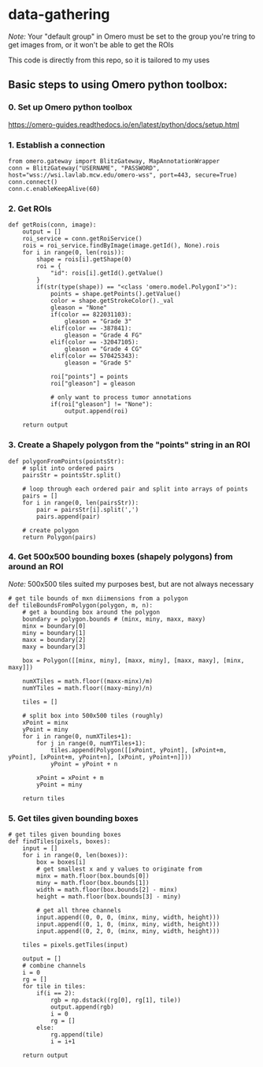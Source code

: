 # data-gathering

*Note:* Your "default group" in Omero must be set to the group you're tring to get images from, or it won't be able to get the ROIs

This code is directly from this repo, so it is tailored to my uses

## Basic steps to using Omero python toolbox:

### 0. Set up Omero python toolbox 

https://omero-guides.readthedocs.io/en/latest/python/docs/setup.html

### 1. Establish a connection
```
from omero.gateway import BlitzGateway, MapAnnotationWrapper
conn = BlitzGateway("USERNAME", "PASSWORD", host="wss://wsi.lavlab.mcw.edu/omero-wss", port=443, secure=True)
conn.connect()
conn.c.enableKeepAlive(60)
```

### 2. Get ROIs
```
def getRois(conn, image):
    output = []
    roi_service = conn.getRoiService()
    rois = roi_service.findByImage(image.getId(), None).rois
    for i in range(0, len(rois)):
        shape = rois[i].getShape(0)
        roi = {
            "id": rois[i].getId().getValue()
        }
        if(str(type(shape)) == "<class 'omero.model.PolygonI'>"):
            points = shape.getPoints().getValue()
            color = shape.getStrokeColor()._val
            gleason = "None"
            if(color == 822031103):
                gleason = "Grade 3"
            elif(color == -387841):
                gleason = "Grade 4 FG"
            elif(color == -32047105):
                gleason = "Grade 4 CG"
            elif(color == 570425343):
                gleason = "Grade 5"

            roi["points"] = points
            roi["gleason"] = gleason

            # only want to process tumor annotations
            if(roi["gleason"] != "None"):
                output.append(roi)

    return output
```

### 3. Create a Shapely polygon from the "points" string in an ROI
```
def polygonFromPoints(pointsStr):
    # split into ordered pairs
    pairsStr = pointsStr.split()

    # loop through each ordered pair and split into arrays of points 
    pairs = []
    for i in range(0, len(pairsStr)):
        pair = pairsStr[i].split(',')
        pairs.append(pair)

    # create polygon
    return Polygon(pairs)
```

### 4. Get 500x500 bounding boxes (shapely polygons) from around an ROI
*Note:* 500x500 tiles suited my purposes best, but are not always necessary
```
# get tile bounds of mxn diimensions from a polygon
def tileBoundsFromPolygon(polygon, m, n):
    # get a bounding box around the polygon
    boundary = polygon.bounds # (minx, miny, maxx, maxy)
    minx = boundary[0]
    miny = boundary[1]
    maxx = boundary[2]
    maxy = boundary[3]

    box = Polygon([[minx, miny], [maxx, miny], [maxx, maxy], [minx, maxy]])
    
    numXTiles = math.floor((maxx-minx)/m)
    numYTiles = math.floor((maxy-miny)/n)

    tiles = []

    # split box into 500x500 tiles (roughly)
    xPoint = minx
    yPoint = miny
    for i in range(0, numXTiles+1):
        for j in range(0, numYTiles+1):
            tiles.append(Polygon([[xPoint, yPoint], [xPoint+m, yPoint], [xPoint+m, yPoint+n], [xPoint, yPoint+n]]))
            yPoint = yPoint + n
        
        xPoint = xPoint + m
        yPoint = miny

    return tiles
```

### 5. Get tiles given bounding boxes
```
# get tiles given bounding boxes
def findTiles(pixels, boxes):
    input = []
    for i in range(0, len(boxes)):
        box = boxes[i]
        # get smallest x and y values to originate from
        minx = math.floor(box.bounds[0])
        miny = math.floor(box.bounds[1])
        width = math.floor(box.bounds[2] - minx)
        height = math.floor(box.bounds[3] - miny)

        # get all three channels
        input.append((0, 0, 0, (minx, miny, width, height)))
        input.append((0, 1, 0, (minx, miny, width, height)))
        input.append((0, 2, 0, (minx, miny, width, height)))

    tiles = pixels.getTiles(input)

    output = []
    # combine channels
    i = 0
    rg = []
    for tile in tiles:
        if(i == 2):
            rgb = np.dstack((rg[0], rg[1], tile))
            output.append(rgb)
            i = 0
            rg = []
        else:
            rg.append(tile)
            i = i+1

    return output
```
